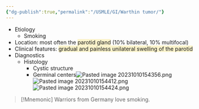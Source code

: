 ```yaml
---
{"dg-publish":true,"permalink":"/USMLE/GI/Warthin tumor/"}
---
```


- Etiology
	- Smoking
- Location: most often the <span style="background:rgba(240, 200, 0, 0.2)">parotid gland</span> (10% bilateral, 10% multifocal)
- Clinical features: <span style="background:rgba(240, 200, 0, 0.2)">gradual and painless unilateral swelling of the parotid</span>
- Diagnostics
	- Histology
		- Cystic structure
		- Germinal centers![Pasted image 20231010154356.png](/img/user/appendix/Pasted%20image%2020231010154356.png)![Pasted image 20231010154412.png](/img/user/appendix/Pasted%20image%2020231010154412.png)![Pasted image 20231010154424.png](/img/user/appendix/Pasted%20image%2020231010154424.png)

>[!Mnemonic] 
>Warriors from Germany love smoking.
